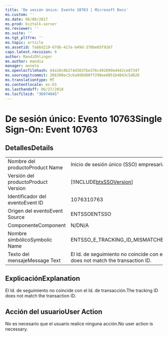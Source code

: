 ```yaml
---
title: 'De sesión único: Evento 10763 | Microsoft Docs'
ms.custom: ''
ms.date: 06/08/2017
ms.prod: biztalk-server
ms.reviewer: ''
ms.suite: ''
ms.tgt_pltfrm: ''
ms.topic: article
ms.assetid: fab6d219-67db-417a-b49d-370be65f9167
caps.latest.revision: 6
author: MandiOhlinger
ms.author: mandia
manager: anneta
ms.openlocfilehash: 64a10c0b274d3037be376c492699ed442ce8734f
ms.sourcegitcommit: 266308ec5c6a9d8d80ff298ee6051b4843c5d626
ms.translationtype: MT
ms.contentlocale: es-ES
ms.lasthandoff: 06/27/2018
ms.locfileid: "36974045"
---
```

# <a name="single-sign-on-event-10763"></a><span data-ttu-id="b4629-102">De sesión único: Evento 10763</span><span class="sxs-lookup"><span data-stu-id="b4629-102">Single Sign-On: Event 10763</span></span>
## <a name="details"></a><span data-ttu-id="b4629-103">Detalles</span><span class="sxs-lookup"><span data-stu-id="b4629-103">Details</span></span>  
  
|                 |                                                            |
|-----------------|------------------------------------------------------------|
|  <span data-ttu-id="b4629-104">Nombre del producto</span><span class="sxs-lookup"><span data-stu-id="b4629-104">Product Name</span></span>   |                 <span data-ttu-id="b4629-105">Inicio de sesión único (SSO) empresarial</span><span class="sxs-lookup"><span data-stu-id="b4629-105">Enterprise Single Sign-On</span></span>                  |
| <span data-ttu-id="b4629-106">Versión del producto</span><span class="sxs-lookup"><span data-stu-id="b4629-106">Product Version</span></span> | [!INCLUDE[btsSSOVersion](../includes/btsssoversion-md.md)] |
|    <span data-ttu-id="b4629-107">Identificador del evento</span><span class="sxs-lookup"><span data-stu-id="b4629-107">Event ID</span></span>     |                           <span data-ttu-id="b4629-108">10763</span><span class="sxs-lookup"><span data-stu-id="b4629-108">10763</span></span>                            |
|  <span data-ttu-id="b4629-109">Origen del evento</span><span class="sxs-lookup"><span data-stu-id="b4629-109">Event Source</span></span>   |                           <span data-ttu-id="b4629-110">ENTSSO</span><span class="sxs-lookup"><span data-stu-id="b4629-110">ENTSSO</span></span>                           |
|    <span data-ttu-id="b4629-111">Componente</span><span class="sxs-lookup"><span data-stu-id="b4629-111">Component</span></span>    |                            <span data-ttu-id="b4629-112">N/D</span><span class="sxs-lookup"><span data-stu-id="b4629-112">N/A</span></span>                             |
|  <span data-ttu-id="b4629-113">Nombre simbólico</span><span class="sxs-lookup"><span data-stu-id="b4629-113">Symbolic Name</span></span>  |               <span data-ttu-id="b4629-114">ENTSSO_E_TRACKING_ID_MISMATCH</span><span class="sxs-lookup"><span data-stu-id="b4629-114">ENTSSO_E_TRACKING_ID_MISMATCH</span></span>                |
|  <span data-ttu-id="b4629-115">Texto del mensaje</span><span class="sxs-lookup"><span data-stu-id="b4629-115">Message Text</span></span>   |     <span data-ttu-id="b4629-116">El Id. de seguimiento no coincide con el Id. de transacción.</span><span class="sxs-lookup"><span data-stu-id="b4629-116">The tracking ID does not match the transaction ID.</span></span>     |
  
## <a name="explanation"></a><span data-ttu-id="b4629-117">Explicación</span><span class="sxs-lookup"><span data-stu-id="b4629-117">Explanation</span></span>  
 <span data-ttu-id="b4629-118">El Id. de seguimiento no coincide con el Id. de transacción.</span><span class="sxs-lookup"><span data-stu-id="b4629-118">The tracking ID does not match the transaction ID.</span></span>  
  
## <a name="user-action"></a><span data-ttu-id="b4629-119">Acción del usuario</span><span class="sxs-lookup"><span data-stu-id="b4629-119">User Action</span></span>  
 <span data-ttu-id="b4629-120">No es necesario que el usuario realice ninguna acción.</span><span class="sxs-lookup"><span data-stu-id="b4629-120">No user action is necessary.</span></span>